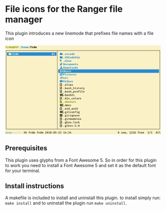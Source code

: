 # File icons for the Ranger file manager

This plugin introduces a new linemode that prefixes file names with a file icon

![image](https://raw.githubusercontent.com/freed00m/ranger_devicons/master/screenshot.png)

## Prerequisites
This plugin uses glyphs from a Font Awesome 5. So in order for this plugin to work you need to
install a Font Awesome 5 and set it as the default font for your terminal.

## Install instructions
A makefile is included to install and uninstall this plugin. to install simply run:
`make install` and to uninstall the plugin run `make uninstall`.
